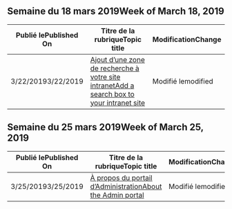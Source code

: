 <!-- This file is generated automatically each week. Changes made to this file will be overwritten.-->




## <a name="week-of-march-18-2019"></a><span data-ttu-id="82e26-101">Semaine du 18 mars 2019</span><span class="sxs-lookup"><span data-stu-id="82e26-101">Week of March 18, 2019</span></span>


| <span data-ttu-id="82e26-102">Publié le</span><span class="sxs-lookup"><span data-stu-id="82e26-102">Published On</span></span> |<span data-ttu-id="82e26-103">Titre de la rubrique</span><span class="sxs-lookup"><span data-stu-id="82e26-103">Topic title</span></span> | <span data-ttu-id="82e26-104">Modification</span><span class="sxs-lookup"><span data-stu-id="82e26-104">Change</span></span> |
|------|------------|--------|
| <span data-ttu-id="82e26-105">3/22/2019</span><span class="sxs-lookup"><span data-stu-id="82e26-105">3/22/2019</span></span> | [<span data-ttu-id="82e26-106">Ajout d’une zone de recherche à votre site intranet</span><span class="sxs-lookup"><span data-stu-id="82e26-106">Add a search box to your intranet site</span></span>](/MicrosoftSearch/add-a-search-box-to-your-intranet-site) | <span data-ttu-id="82e26-107">Modifié le</span><span class="sxs-lookup"><span data-stu-id="82e26-107">modified</span></span> |


## <a name="week-of-march-25-2019"></a><span data-ttu-id="82e26-108">Semaine du 25 mars 2019</span><span class="sxs-lookup"><span data-stu-id="82e26-108">Week of March 25, 2019</span></span>


| <span data-ttu-id="82e26-109">Publié le</span><span class="sxs-lookup"><span data-stu-id="82e26-109">Published On</span></span> |<span data-ttu-id="82e26-110">Titre de la rubrique</span><span class="sxs-lookup"><span data-stu-id="82e26-110">Topic title</span></span> | <span data-ttu-id="82e26-111">Modification</span><span class="sxs-lookup"><span data-stu-id="82e26-111">Change</span></span> |
|------|------------|--------|
| <span data-ttu-id="82e26-112">3/25/2019</span><span class="sxs-lookup"><span data-stu-id="82e26-112">3/25/2019</span></span> | [<span data-ttu-id="82e26-113">À propos du portail d’Administration</span><span class="sxs-lookup"><span data-stu-id="82e26-113">About the Admin portal</span></span>](/MicrosoftSearch/about-the-admin-portal) | <span data-ttu-id="82e26-114">Modifié le</span><span class="sxs-lookup"><span data-stu-id="82e26-114">modified</span></span> |

